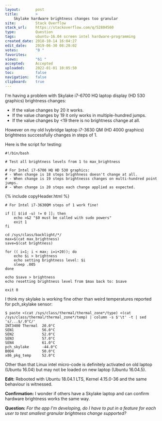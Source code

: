 ```yaml
---
layout:       post
title:        >
    Skylake hardware brightness changes too granular
site:         Stack Overflow
stack_url:    https://stackoverflow.com/q/52804560
type:         Question
tags:         ubuntu-16.04 screen intel hardware-programming
created_date: 2018-10-14 16:04:27
edit_date:    2019-06-30 08:20:02
votes:        "0 "
favorites:    
views:        "61 "
accepted:     Accepted
uploaded:     2022-01-01 10:05:50
toc:          false
navigation:   false
clipboard:    true
---
```


I'm having a problem with Skylake i7-6700 HQ laptop display (HD 530 graphics) brightness changes:

- If the value changes by 20 it works.
- If the value changes by 19 it only works in multiple-hundred jumps.
- If the value changes by <19 there is no brightness change at all.

However on my old Ivybridge laptop i7-3630 QM (HD 4000 graphics) brightness successfully changes in steps of 1.

Here is the script for testing:

<!-- Language: lang-bash -->

``` 
#!/bin/bash

# Test all brightness levels from 1 to max_brightness

# For Intel i7-6700 HQ HD 530 graphics:
# - When change is 18 steps brighhness doesn't change at all.
# - When change is 19 steps brightnesss changes on multi-hundred point jumps.
# - When change is 20 steps each change applied as expected.

```

{% include copyHeader.html %}
``` 
# For Intel i7-3630QM steps of 1 work fine!

if [[ $(id -u) != 0 ]]; then
    echo >&2 "$0 must be called with sudo powers"
    exit 1
fi

cd /sys/class/backlight/*/
max=$(cat max_brightness)
save=$(cat brightness)

for (( i=1; i < max; i=i+20)); do
    echo $i > brightness
    echo setting brightness level: $i
    sleep .005
done

echo $save > brightness
echo resetting brightness level from $max back to: $save

exit 0

```


I think my skylake is working fine other than weird temperatures reported for pch_skylake sensor:

``` 
$ paste <(cat /sys/class/thermal/thermal_zone*/type) <(cat /sys/class/thermal/thermal_zone*/temp) | column -s $'\t' -t | sed 's/...$/.0°C/'
INT3400 Thermal  20.0°C
SEN1             56.0°C
SEN2             52.0°C
SEN3             57.0°C
SEN4             61.0°C
pch_skylake      -44.0°C
B0D4             50.0°C
x86_pkg_temp     52.0°C

```

Other than that Linux intel micro-code is definitely activated on old laptop (Ubuntu 16.04) but may not be loaded on new laptop (Ubuntu 16.04.5).

**Edit:** Rebooted with Ubuntu 18.04.1 LTS, Kernel 4.15.0-36 and the same behaviour is witnessed.

**Confirmation:** I wonder if others have a Skylake laptop and can confirm hardware brightness works the same way.

**Question:** *For the app I'm developing, do I have to put in a feature for each user to test smallest granular brightness change supported?*
